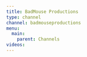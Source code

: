 ```yaml
---
title: BadMouse Productions
type: channel
channel: badmouseproductions
menu:
  main:
    parent: Channels
videos:
---
```

